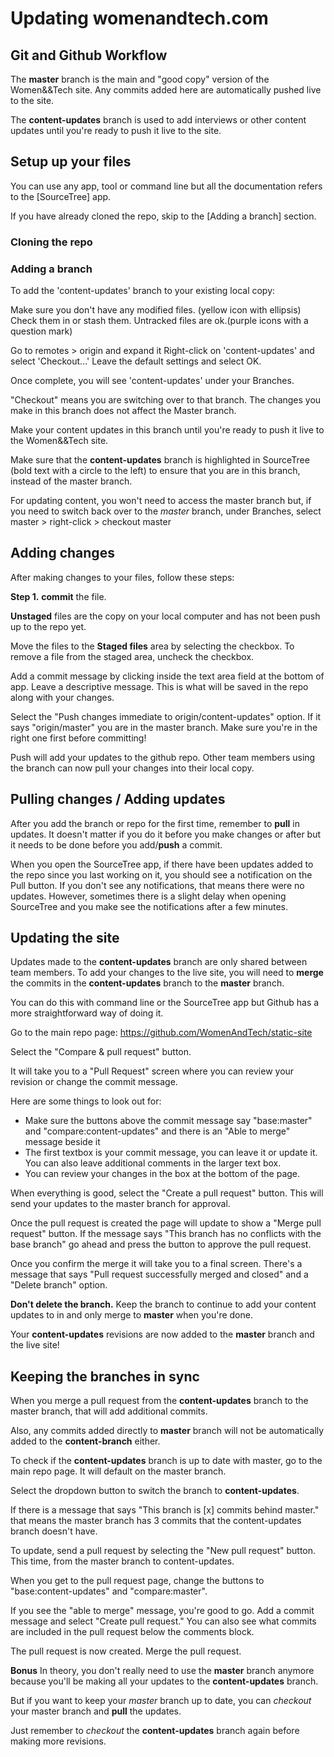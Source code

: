 # Updating womenandtech.com

## Git and Github Workflow

The **master** branch is the main and "good copy" version of the Women&&Tech site.
Any commits added here are automatically pushed live to the site.

The **content-updates** branch is used to add interviews or other content updates until you're ready to push it live to the site.

## Setup up your files

You can use any app, tool or command line but all the documentation refers to the [SourceTree] app.

If you have already cloned the repo, skip to the [Adding a branch] section.

### Cloning the repo


### Adding a branch
To add the 'content-updates' branch to your existing local copy:

Make sure you don't have any modified files. (yellow icon with ellipsis)
Check them in or stash them.
Untracked files are ok.(purple icons with a question mark)

Go to remotes > origin and expand it
Right-click on 'content-updates' and select 'Checkout...'
Leave the default settings and select OK.

Once complete, you will see 'content-updates' under your Branches.

"Checkout" means you are switching over to that branch. The changes you make in this branch does not affect the Master branch.

Make your content updates in this branch until you're ready to push it live to the Women&&Tech site.

Make sure that the **content-updates** branch is highlighted in SourceTree (bold text with a circle to the left) to ensure that you are in this branch, instead of the master branch.

For updating content, you won't need to access the master branch but, 
if you need to switch back over to the *master* branch, under Branches, select master > right-click > checkout master


## Adding changes

After making changes to your files, follow these steps:

**Step 1.** **commit** the file. 

**Unstaged** files are the copy on your local computer and has not been push up to the repo yet.

Move the files to the **Staged files** area by selecting the checkbox.  To remove a file from the staged area, uncheck the checkbox.

Add a commit message by clicking inside the text area field at the bottom of app. Leave a descriptive message. This is what will be saved in the repo along with your changes.

Select the "Push changes immediate to origin/content-updates" option. If it says "origin/master" you are in the master branch. Make sure you're in the right one first before committing!

Push will add your updates to the github repo. Other team members using the branch can now pull your changes into their local copy.


## Pulling changes / Adding updates
After you add the branch or repo for the first time, remember to **pull** in updates.  It doesn't matter if you do it before you make changes or after but it needs to be done before you add/**push** a commit.

When you open the SourceTree app, if there have been updates added to the repo since you last working on it, you should see a notification on the Pull button. If you don't see any notifications, that means there were no updates. However, sometimes there is a slight delay when opening SourceTree and you make see the notifications after a few minutes.


## Updating the site
Updates made to the **content-updates** branch are only shared between team members. To add your changes to the live site, you will need to **merge** the commits in the **content-updates**  branch to the **master** branch.

You can do this with command line or the SourceTree app but Github has a more straightforward way of doing it.

Go to the main repo page: https://github.com/WomenAndTech/static-site

Select the "Compare & pull request" button.

It will take you to a "Pull Request" screen where you can review your revision or change the commit message.

Here are some things to look out for:

* Make sure the buttons above the commit message say "base:master" and "compare:content-updates" and there is an "Able to merge" message beside it
* The first textbox is your commit message, you can leave it or update it. You can also leave additional comments in the larger text box.
* You can review your changes in the box at the bottom of the page.

When everything is good, select the "Create a pull request" button. This will send your updates to the master branch for approval.

Once the pull request is created the page will update to show a "Merge pull request" button.  If the message says "This branch has no conflicts with the base branch" go ahead and press the button to approve the pull request.

Once you confirm the merge it will take you to a final screen. There's a message that says "Pull request successfully merged and closed" and a "Delete branch" option.

**Don't delete the branch.** Keep the branch to continue to add your content updates to in and only merge to **master** when you're done. 

Your **content-updates** revisions are now added to the **master** branch and the live site!


## Keeping the branches in sync

When you merge a pull request from the **content-updates** branch to the master branch, that will add additional commits.

Also, any commits added directly to **master** branch will not be automatically added to the **content-branch** either.

To check if the **content-updates** branch is up to date with master, go to the main repo page. It will default on the master branch. 

Select the dropdown button to switch the branch to **content-updates**.

If there is a message that says "This branch is [x] commits behind master." that means the master branch has 3 commits that the content-updates branch doesn't have. 

To update, send a pull request by selecting the "New pull request" button. This time, from the master branch to content-updates.

When you get to the pull request page, change the buttons to "base:content-updates" and "compare:master". 

If you see the "able to merge" message, you're good to go. 
Add a commit message and select "Create pull request."
You can also see what commits are included in the pull request below the comments block.

The pull request is now created. Merge the pull request.

**Bonus**
In theory, you don't really need to use the **master** branch anymore because you'll be making all your updates to the **content-updates** branch. 

But if you want to keep your *master* branch up to date, you can *checkout* your master branch and **pull** the updates.

Just remember to *checkout* the **content-updates** branch again before making more revisions.



























